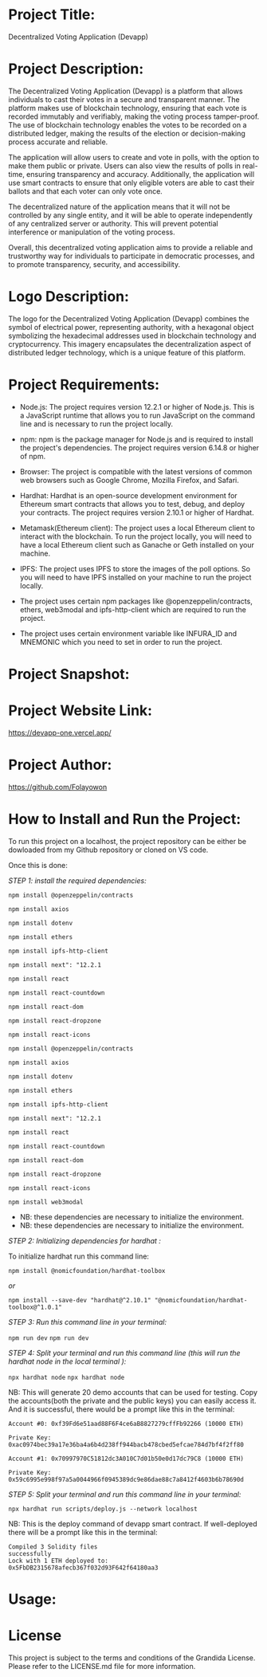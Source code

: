 # Project Title:

Decentralized Voting Application (Devapp)

# Project Description:

The Decentralized Voting Application (Devapp) is a platform that allows individuals to cast their votes in a secure and transparent manner. The platform makes use of blockchain technology, ensuring that each vote is recorded immutably and verifiably, making the voting process tamper-proof. The use of blockchain technology enables the votes to be recorded on a distributed ledger, making the results of the election or decision-making process accurate and reliable.

The application will allow users to create and vote in polls, with the option to make them public or private. Users can also view the results of polls in real-time, ensuring transparency and accuracy. Additionally, the application will use smart contracts to ensure that only eligible voters are able to cast their ballots and that each voter can only vote once.

The decentralized nature of the application means that it will not be controlled by any single entity, and it will be able to operate independently of any centralized server or authority. This will prevent potential interference or manipulation of the voting process.

Overall, this decentralized voting application aims to provide a reliable and trustworthy way for individuals to participate in democratic processes, and to promote transparency, security, and accessibility.

# Logo Description:

The logo for the Decentralized Voting Application (Devapp) combines the symbol of electrical power, representing authority, with a hexagonal object symbolizing the hexadecimal addresses used in blockchain technology and cryptocurrency. This imagery encapsulates the decentralization aspect of distributed ledger technology, which is a unique feature of this platform.

# Project Requirements:

- Node.js: The project requires version 12.2.1 or higher of Node.js. This is a JavaScript runtime that allows you to run JavaScript on the command line and is necessary to run the project locally.

- npm: npm is the package manager for Node.js and is required to install the project's dependencies. The project requires version 6.14.8 or higher of npm.

- Browser: The project is compatible with the latest versions of common web browsers such as Google Chrome, Mozilla Firefox, and Safari.

- Hardhat: Hardhat is an open-source development environment for Ethereum smart contracts that allows you to test, debug, and deploy your contracts. The project requires version 2.10.1 or higher of Hardhat.

- Metamask(Ethereum client): The project uses a local Ethereum client to interact with the blockchain. To run the project locally, you will need to have a local Ethereum client such as Ganache or Geth installed on your machine.

- IPFS: The project uses IPFS to store the images of the poll options. So you will need to have IPFS installed on your machine to run the project locally.

* The project uses certain npm packages like @openzeppelin/contracts, ethers, web3modal and ipfs-http-client which are required to run the project.

* The project uses certain environment variable like INFURA_ID and MNEMONIC which you need to set in order to run the project.

# Project Snapshot:

# Project Website Link:

https://devapp-one.vercel.app/

# Project Author:

https://github.com/Folayowon

# How to Install and Run the Project:

To run this project on a localhost, the project repository can be either be dowloaded from my Github repository or cloned on VS code.

Once this is done:

*STEP 1: install the required dependencies:*

` npm install @openzeppelin/contracts `

`npm install axios`

`npm install dotenv`

`npm install ethers`

`npm install ipfs-http-client`

`npm install next": "12.2.1`

`npm install react`

`npm install react-countdown`

`npm install react-dom`

`npm install react-dropzone`

`npm install react-icons`

` npm install @openzeppelin/contracts `

`npm install axios`

`npm install dotenv`

`npm install ethers`

`npm install ipfs-http-client`

`npm install next": "12.2.1`

`npm install react`

`npm install react-countdown`

`npm install react-dom`

`npm install react-dropzone`

`npm install react-icons`

`npm install web3modal`

* NB: these dependencies are necessary to initialize the environment.
* NB: these dependencies are necessary to initialize the environment.

*STEP 2: Initializing dependencies for hardhat :*

To initialize hardhat run this command line:

`npm install @nomicfoundation/hardhat-toolbox`

*_or_*

`npm install --save-dev "hardhat@^2.10.1" "@nomicfoundation/hardhat-toolbox@^1.0.1"`

*STEP 3: Run this command line in your terminal:*

`npm run dev`
`npm run dev`

*STEP 4: Split your terminal and run this command line (this will run the hardhat node in the local terminal ):*

`npx hardhat node`
`npx hardhat node`

NB: This will generate 20 demo accounts that can be used for testing. Copy the accounts(both the private and the public keys) you can easily access it. And it is successful, there would be a prompt like this in the terminal:

    Account #0: 0xf39Fd6e51aad88F6F4ce6aB8827279cffFb92266 (10000 ETH)

    Private Key: 0xac0974bec39a17e36ba4a6b4d238ff944bacb478cbed5efcae784d7bf4f2ff80

    Account #1: 0x70997970C51812dc3A010C7d01b50e0d17dc79C8 (10000 ETH)

    Private Key: 0x59c6995e998f97a5a0044966f0945389dc9e86dae88c7a8412f4603b6b78690d

*STEP 5: Split your terminal and run this command line in your terminal:*

`npx hardhat run scripts/deploy.js --network localhost`

  NB: This is the deploy command of devapp smart contract.
  If well-deployed there will be a prompt like this in the terminal:

    Compiled 3 Solidity files
    successfully
    Lock with 1 ETH deployed to: 0x5FbDB2315678afecb367f032d93F642f64180aa3

# Usage:

# License
This project is subject to the terms and conditions of the Grandida License. Please refer to the LICENSE.md file for more information.
